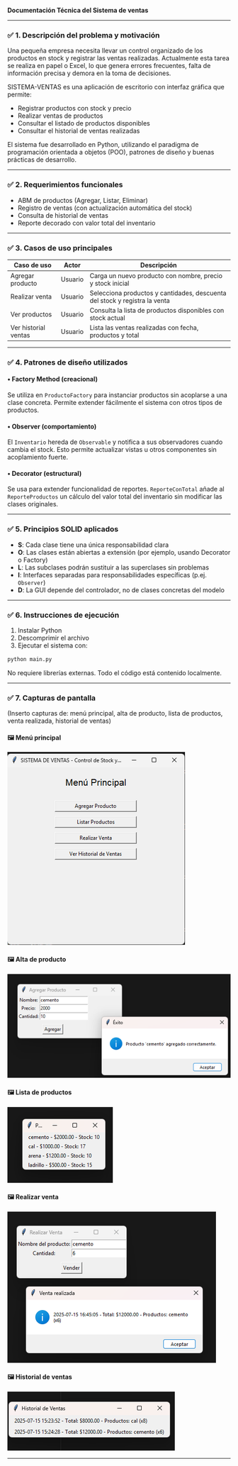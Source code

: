 **Documentación Técnica del Sistema de ventas**

---

### ✅ 1. Descripción del problema y motivación

Una pequeña empresa necesita llevar un control organizado de los productos en stock y registrar las ventas realizadas. Actualmente esta tarea se realiza en papel o Excel, lo que genera errores frecuentes, falta de información precisa y demora en la toma de decisiones.

SISTEMA-VENTAS es una aplicación de escritorio con interfaz gráfica que permite:
- Registrar productos con stock y precio
- Realizar ventas de productos
- Consultar el listado de productos disponibles
- Consultar el historial de ventas realizadas

El sistema fue desarrollado en Python, utilizando el paradigma de programación orientada a objetos (POO), patrones de diseño y buenas prácticas de desarrollo.

---

### ✅ 2. Requerimientos funcionales

- ABM de productos (Agregar, Listar, Eliminar)
- Registro de ventas (con actualización automática del stock)
- Consulta de historial de ventas
- Reporte decorado con valor total del inventario

---

### ✅ 3. Casos de uso principales

| Caso de uso          | Actor   | Descripción                                                                 |
|----------------------|---------|------------------------------------------------------------------------------|
| Agregar producto     | Usuario | Carga un nuevo producto con nombre, precio y stock inicial                  |
| Realizar venta       | Usuario | Selecciona productos y cantidades, descuenta del stock y registra la venta  |
| Ver productos        | Usuario | Consulta la lista de productos disponibles con stock actual                  |
| Ver historial ventas | Usuario | Lista las ventas realizadas con fecha, productos y total                    |

---

### ✅ 4. Patrones de diseño utilizados

#### • Factory Method (creacional)
Se utiliza en `ProductoFactory` para instanciar productos sin acoplarse a una clase concreta. Permite extender fácilmente el sistema con otros tipos de productos.

#### • Observer (comportamiento)
El `Inventario` hereda de `Observable` y notifica a sus observadores cuando cambia el stock. Esto permite actualizar vistas u otros componentes sin acoplamiento fuerte.

#### • Decorator (estructural)
Se usa para extender funcionalidad de reportes. `ReporteConTotal` añade al `ReporteProductos` un cálculo del valor total del inventario sin modificar las clases originales.

---

### ✅ 5. Principios SOLID aplicados

- **S**: Cada clase tiene una única responsabilidad clara
- **O**: Las clases están abiertas a extensión (por ejemplo, usando Decorator o Factory)
- **L**: Las subclases podrán sustituir a las superclases sin problemas
- **I**: Interfaces separadas para responsabilidades específicas (p.ej. `Observer`)
- **D**: La GUI depende del controlador, no de clases concretas del modelo

---

### ✅ 6. Instrucciones de ejecución

1. Instalar Python
2. Descomprimir el archivo 
3. Ejecutar el sistema con:
```bash
python main.py
```

No requiere librerías externas. Todo el código está contenido localmente.

---

### ✅ 7. Capturas de pantalla

(Inserto capturas de: menú principal, alta de producto, lista de productos, venta realizada, historial de ventas)
#### 🖼️ Menú principal
![Menú principal](./img/MenuPrincipal.png)

#### 🖼️ Alta de producto
![Alta producto](./img/agregarProducto.png)

#### 🖼️ Lista de productos
![Lista productos](./img/listarProductos.png)

#### 🖼️ Realizar venta
![Venta](./img/realizarVenta.png)

#### 🖼️ Historial de ventas
![Historial](./img/HistorialVentas.png)

---
